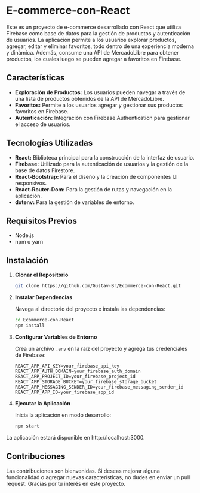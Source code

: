 # E-commerce-con-React

Este es un proyecto de e-commerce desarrollado con React que utiliza Firebase como base de datos para la gestión de productos y autenticación de usuarios. La aplicación permite a los usuarios explorar productos, agregar, editar y eliminar favoritos, todo dentro de una experiencia moderna y dinámica.
Además, consume una API de MercadoLibre para obtener productos, los cuales luego se pueden agregar a favoritos en Firebase.

## Características

- **Exploración de Productos:** Los usuarios pueden navegar a través de una lista de productos obtenidos de la API de MercadoLibre.
- **Favoritos:** Permite a los usuarios agregar y gestionar sus productos favoritos en Firebase.
- **Autenticación:** Integración con Firebase Authentication para gestionar el acceso de usuarios.

## Tecnologías Utilizadas

- **React:** Biblioteca principal para la construcción de la interfaz de usuario.
- **Firebase:** Utilizado para la autenticación de usuarios y la gestión de la base de datos Firestore.
- **React-Bootstrap:** Para el diseño y la creación de componentes UI responsivos.
- **React-Router-Dom:** Para la gestión de rutas y navegación en la aplicación.
- **dotenv:** Para la gestión de variables de entorno.

## Requisitos Previos

- Node.js
- npm o yarn

## Instalación

1. **Clonar el Repositorio**

   ```bash
   git clone https://github.com/Gustav-Br/Ecommerce-con-React.git

2. **Instalar Dependencias**

   Navega al directorio del proyecto e instala las dependencias:

   ```bash
   cd Ecommerce-con-React
   npm install

3. **Configurar Variables de Entorno**

   Crea un archivo `.env` en la raíz del proyecto y agrega tus credenciales de Firebase:

   ```plaintext
   REACT_APP_API_KEY=your_firebase_api_key
   REACT_APP_AUTH_DOMAIN=your_firebase_auth_domain
   REACT_APP_PROJECT_ID=your_firebase_project_id
   REACT_APP_STORAGE_BUCKET=your_firebase_storage_bucket
   REACT_APP_MESSAGING_SENDER_ID=your_firebase_messaging_sender_id
   REACT_APP_APP_ID=your_firebase_app_id

4. **Ejecutar la Aplicación**

   Inicia la aplicación en modo desarrollo:

   ```bash
   npm start

La aplicación estará disponible en http://localhost:3000.

## Contribuciones

   Las contribuciones son bienvenidas. Si deseas mejorar alguna funcionalidad o agregar nuevas características, no dudes en enviar un pull request.
   Gracias por tu interés en este proyecto.


